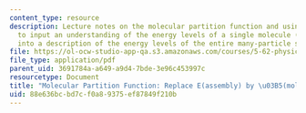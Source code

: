 ```yaml
---
content_type: resource
description: Lecture notes on the molecular partition function and using combinatorics
  to input an understanding of the energy levels of a single molecule (microscopic)
  into a description of the energy levels of the entire many-particle system (= assembly).
file: https://ol-ocw-studio-app-qa.s3.amazonaws.com/courses/5-62-physical-chemistry-ii-spring-2008/88e636bcbd7cf0a89375ef87849f210b_05_562ln08.pdf
file_type: application/pdf
parent_uid: 3691784a-a649-a9d4-7bde-3e96c453997c
resourcetype: Document
title: "Molecular Partition Function: Replace E(assembly) by \u03B5(molecule)"
uid: 88e636bc-bd7c-f0a8-9375-ef87849f210b
---
```

